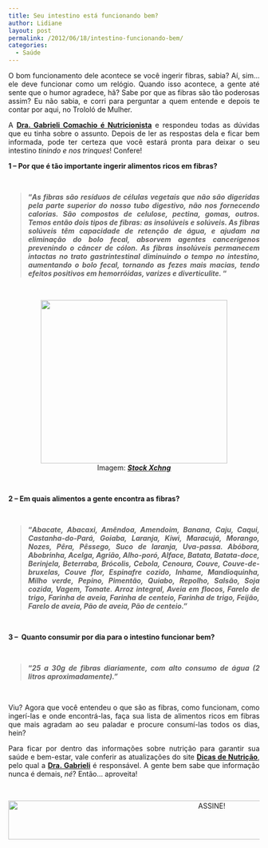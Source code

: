 ```yaml
---
title: Seu intestino está funcionando bem?
author: Lidiane
layout: post
permalink: /2012/06/18/intestino-funcionando-bem/
categories:
  - Saúde
---
```

<p style="text-align: justify;">
  O bom funcionamento dele acontece se você ingerir fibras, sabia? Aí, sim… ele deve funcionar como um relógio. Quando isso acontece, a gente até sente que o humor agradece, hã? Sabe por que as fibras são tão poderosas assim? Eu não sabia, e corri para perguntar a quem entende e depois te contar por aqui, no Trololó de Mulher.
</p>

<p style="text-align: justify;" align="justify">
  A <strong><a href="http://www.dicasdenutricao.com/2012/01/gabrieli-comachio-nutricionista.html" target="_blank" rel="noopener noreferrer">Dra. Gabrieli Comachio é Nutricionista</a></strong> e respondeu todas as dúvidas que eu tinha sobre o assunto. Depois de ler as respostas dela e ficar bem informada, pode ter certeza que você estará pronta para deixar o seu intestino<em> tinindo e nos trinques</em>! Confere!
</p>

<!--more-->

**1 &#8211; Por que é tão importante ingerir alimentos ricos em fibras?**

&nbsp;

> <p align="justify">
>   <strong>“<em>As fibras são resíduos de células vegetais que não são digeridas pela parte superior do nosso tubo digestivo, não nos fornecendo calorias. São compostos de celulose, pectina, gomas, outros. Temos então dois tipos de fibras: as insolúveis e solúveis. </em><em>As fibras solúveis têm capacidade de retenção de água, e ajudam na eliminação do bolo fecal, absorvem agentes cancerígenos prevenindo o câncer de cólon. As fibras insolúveis permanecem intactas no trato gastrintestinal diminuindo o tempo no intestino, aumentando o bolo fecal, tornando as fezes mais macias, tendo efeitos positivos em hemorróidas, varizes e diverticulite. </em>“</strong>
> </p>

&nbsp;

<p align="center">
  <a href="http://www.trololodemulher.com.br/2012/06/18/intestino-funcionando-bem/funcionamento-do-intestino/" rel="attachment wp-att-8734"><img class="alignnone size-full wp-image-8734" title="FUNCIONAMENTO DO INTESTINO" src="https://www.trololodemulher.com.br/2012/06/FUNCIONAMENTO-DO-INTESTINO.png" alt="" width="374" height="327" /></a><br /> Imagem: <strong><em><a href="http://www.sxc.hu/" target="_blank" rel="noopener noreferrer">Stock Xchng</a></em></strong>
</p>

&nbsp;

**2 &#8211; Em quais alimentos a gente encontra as fibras?**

&nbsp;

> <p align="justify">
>   <strong>“<em>Abacate, Abacaxi, Amêndoa, Amendoim, Banana, Caju, Caqui, Castanha-do-Pará, Goiaba, Laranja, Kiwi, Maracujá, Morango, Nozes, Pêra, Pêssego, Suco de laranja, Uva-passa. </em><em>Abóbora, Abobrinha, Acelga, Agrião, Alho-poró, Alface, Batata, Batata-doce, Berinjela, Beterraba, Brócolis, Cebola, Cenoura, Couve, Couve-de-bruxelas, Couve flor, Espinafre cozido, Inhame, Mandioquinha, Milho verde, Pepino, Pimentão, Quiabo, Repolho, Salsão, Soja cozida, Vagem, Tomate. Arroz integral, Aveia em flocos, Farelo de trigo, Farinha de aveia, Farinha de centeio, Farinha de trigo, Feijão, Farelo de aveia, Pão de aveia, Pão de centeio.”</em></strong>
> </p>

&nbsp;

**3 &#8211;  Quanto consumir por dia para o intestino funcionar bem?**

&nbsp;

> <p align="justify">
>   <strong>“<em>25 a 30g de fibras diariamente, com alto consumo de água (2 litros aproximadamente).”</em></strong>
> </p>

&nbsp;

<p align="justify">
  Viu? Agora que você entendeu o que são as fibras, como funcionam, como ingerí-las e onde encontrá-las, faça sua lista de alimentos ricos em fibras que mais agradam ao seu paladar e procure consumí-las todos os dias, hein?
</p>

<p align="justify">
  Para ficar por dentro das informações sobre nutrição para garantir sua saúde e bem-estar, vale conferir as atualizações do site <strong><a href="http://www.dicasdenutricao.com/" target="_blank" rel="noopener noreferrer">Dicas de Nutrição</a></strong>, pelo qual a <strong><a href="http://www.dicasdenutricao.com/2012/01/gabrieli-comachio-nutricionista.html" target="_blank" rel="noopener noreferrer">Dra. Gabrieli</a></strong> é responsável. A gente bem sabe que informação nunca é demais, <em>né</em>? Então… aproveita!
</p>

&nbsp;

<p align="center">
  <a href="http://feedburner.google.com/fb/a/mailverify?uri=blogBichaFemea&loc=en_US" target="_blank" rel="noopener noreferrer"><img class="alignnone size-full wp-image-10439" src="https://www.trololodemulher.com.br/2014/09/ASSINE.png" alt="ASSINE!" width="800" height="78" /></a>
</p>